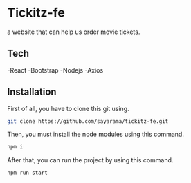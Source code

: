 # Tickitz-fe

a website that can help us order movie tickets.

## Tech
-React
-Bootstrap
-Nodejs
-Axios

## Installation

First of all, you have to clone this git using.

```bash
git clone https://github.com/sayarama/tickitz-fe.git
```

Then, you must install the node modules using this command.

```bash
npm i
```
After that, you can run the project by using this command.

```bash
npm run start
```


